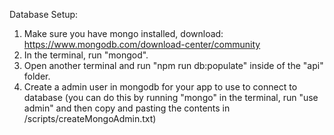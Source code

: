 Database Setup:
  1. Make sure you have mongo installed, download: https://www.mongodb.com/download-center/community
  2. In the terminal, run "mongod".
  3. Open another terminal and run "npm run db:populate" inside of the "api" folder.
  4. Create a admin user in mongodb for your app to use to connect to database (you can do this by running "mongo" in the terminal, run "use admin" and then copy and pasting the contents in /scripts/createMongoAdmin.txt)
